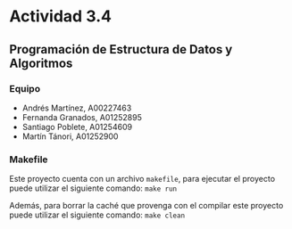 # Actividad 3.4 
## Programación de Estructura de Datos y Algoritmos 

### Equipo
- Andrés Martínez, A00227463
- Fernanda Granados, A01252895
- Santiago Poblete, A01254609
- Martín Tánori, A01252900

### Makefile 
Este proyecto cuenta con un archivo `makefile`, para ejecutar el proyecto puede utilizar el siguiente comando:
`make run`

Además, para borrar la caché que provenga con el compilar este proyecto puede utilizar el siguiente comando:
`make clean`

